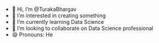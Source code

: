 - 👋 Hi, I’m @TurakaBhargav
- 👀 I’m interested in creating something
- 🌱 I’m currently learning Data Science
- 💞️ I’m looking to collaborate on Data Science professional
- 😄 Pronouns: He

<!---
TurakaBhargav/TurakaBhargav is a ✨ special ✨ repository because its `README.md` (this file) appears on your GitHub profile.
You can click the Preview link to take a look at your changes.
--->
